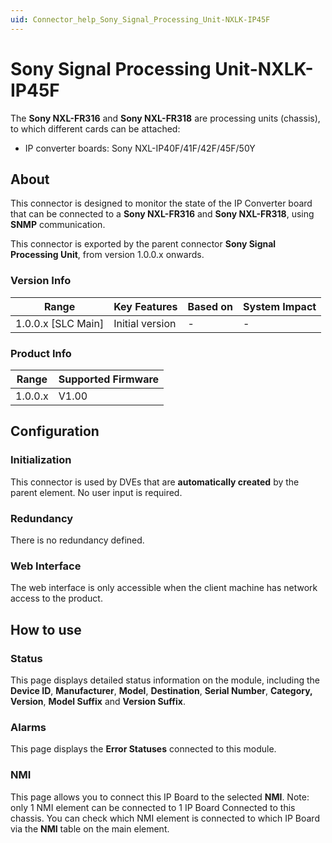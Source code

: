 ```yaml
---
uid: Connector_help_Sony_Signal_Processing_Unit-NXLK-IP45F
---
```


# Sony Signal Processing Unit-NXLK-IP45F

The **Sony NXL-FR316** and **Sony NXL-FR318** are processing units (chassis), to which different cards can be attached:

- IP converter boards: Sony NXL-IP40F/41F/42F/45F/50Y

## About

This connector is designed to monitor the state of the IP Converter board that can be connected to a **Sony NXL-FR316** and **Sony NXL-FR318**, using **SNMP** communication.

This connector is exported by the parent connector **Sony Signal Processing Unit**, from version 1.0.0.x onwards.

### Version Info

| Range                | Key Features     | Based on     | System Impact     |
|----------------------|------------------|--------------|-------------------|
| 1.0.0.x [SLC Main]   | Initial version  | -            | -                 |

### Product Info

| Range     | Supported Firmware     |
|-----------|------------------------|
| 1.0.0.x   | V1.00                  |

## Configuration

### Initialization

This connector is used by DVEs that are **automatically created** by the parent element. No user input is required.

### Redundancy

There is no redundancy defined.

### Web Interface

The web interface is only accessible when the client machine has network access to the product.

## How to use

### Status

This page displays detailed status information on the module, including the **Device ID**, **Manufacturer**, **Model**, **Destination**, **Serial Number**, **Category, Version**, **Model Suffix** and **Version Suffix**.

### Alarms

This page displays the **Error Statuses** connected to this module.

### NMI

This page allows you to connect this IP Board to the selected **NMI**. Note: only 1 NMI element can be connected to 1 IP Board Connected to this chassis. You can check which NMI element is connected to which IP Board via the **NMI** table on the main element.
